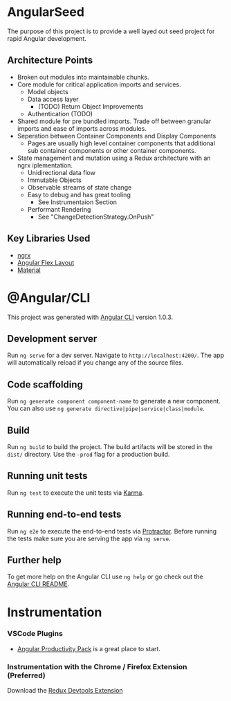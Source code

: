 # AngularSeed

The purpose of this project is to provide a well layed out seed project for rapid Angular development.

## Architecture Points

* Broken out modules into maintainable chunks.
* Core module for critical application imports and services.
   * Model objects
   * Data access layer
      * (TODO) Return Object Improvements
   * Authentication (TODO)
* Shared module for pre bundled imports. Trade off between granular imports and ease of imports across modules.
* Seperation between Container Components and Display Components
  * Pages are usually high level container components that additional sub container components or other container components.
* State management and mutation using a Redux architecture with an ngrx iplementation.
  * Unidirectional data flow
  * Immutable Objects
  * Observable streams of state change
  * Easy to debug and has great tooling
    * See Instrumentaion Section
  * Performant Rendering
    * See "ChangeDetectionStrategy.OnPush"


## Key Libraries Used

* [ngrx](https://github.com/ngrx)
* [Angular Flex Layout](https://github.com/angular/flex-layout)
* [Material](https://github.com/angular/material2)

# @Angular/CLI

This project was generated with [Angular CLI](https://github.com/angular/angular-cli) version 1.0.3.

## Development server

Run `ng serve` for a dev server. Navigate to `http://localhost:4200/`. The app will automatically reload if you change any of the source files.

## Code scaffolding

Run `ng generate component component-name` to generate a new component. You can also use `ng generate directive|pipe|service|class|module`.

## Build

Run `ng build` to build the project. The build artifacts will be stored in the `dist/` directory. Use the `-prod` flag for a production build.

## Running unit tests

Run `ng test` to execute the unit tests via [Karma](https://karma-runner.github.io).

## Running end-to-end tests

Run `ng e2e` to execute the end-to-end tests via [Protractor](http://www.protractortest.org/).
Before running the tests make sure you are serving the app via `ng serve`.

## Further help

To get more help on the Angular CLI use `ng help` or go check out the [Angular CLI README](https://github.com/angular/angular-cli/blob/master/README.md).

# Instrumentation

### VSCode Plugins

* [Angular  Productivity Pack](https://marketplace.visualstudio.com/items?itemName=devboosts.angular-productivity-pack) is a great place to start.

### Instrumentation with the Chrome / Firefox Extension (Preferred)

Download the [Redux Devtools Extension](http://zalmoxisus.github.io/redux-devtools-extension/)


